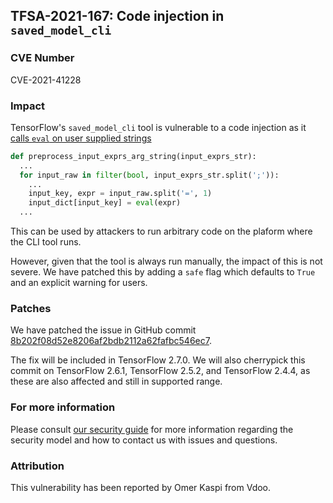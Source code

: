 ## TFSA-2021-167: Code injection in `saved_model_cli`

### CVE Number
CVE-2021-41228

### Impact
TensorFlow's `saved_model_cli` tool is vulnerable to a code injection as it [calls `eval` on user supplied strings](https://github.com/tensorflow/tensorflow/blob/87462bfac761435a46641ff2f10ad0b6e5414a4b/tensorflow/python/tools/saved_model_cli.py#L524-L550)

```python
def preprocess_input_exprs_arg_string(input_exprs_str):
  ...
  for input_raw in filter(bool, input_exprs_str.split(';')):
    ...
    input_key, expr = input_raw.split('=', 1)
    input_dict[input_key] = eval(expr)
  ...
```

This can be used by attackers to run arbitrary code on the plaform where the CLI tool runs.

However, given that the tool is always run manually, the impact of this is not severe. We have patched this by adding a `safe` flag which defaults to `True` and an explicit warning for users.

### Patches
We have patched the issue in GitHub commit [8b202f08d52e8206af2bdb2112a62fafbc546ec7](https://github.com/tensorflow/tensorflow/commit/8b202f08d52e8206af2bdb2112a62fafbc546ec7).

The fix will be included in TensorFlow 2.7.0. We will also cherrypick this commit on TensorFlow 2.6.1, TensorFlow 2.5.2, and TensorFlow 2.4.4, as these are also affected and still in supported range.

### For more information
Please consult [our security guide](https://github.com/tensorflow/tensorflow/blob/master/SECURITY.md) for more information regarding the security model and how to contact us with issues and questions.

### Attribution
This vulnerability has been reported by Omer Kaspi from Vdoo.

